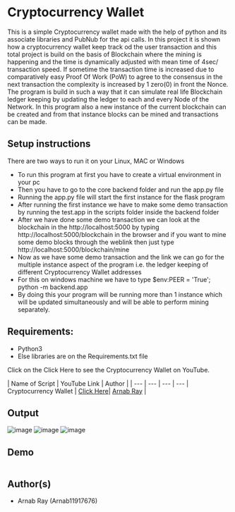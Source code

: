 # Cryptocurrency Wallet
This is a simple Cryptocurrency wallet made with the help of python and its associate libraries and PubNub for the api calls. In this project it is shown how a cryptocurrency wallet keep track od the user transaction and this total project is build on the basis of Blockchain where the mining is happening and the time is dynamically adjusted with mean time of 4sec/ transaction speed. If sometime the transaction time is increased due to comparatively easy Proof Of Work (PoW) to agree to the consensus in the next transaction the complexity is increased by 1 zero(0) in front the Nonce. The program is build in such a way that it can simulate real life Blockchain ledger keeping by updating the ledger to each and every Node of the Network. In this program also a new instance of the current blockchain can be created and from that instance blocks can be mined and transactions can be made. 

## Setup instructions
There are two ways to run it on your Linux, MAC or Windows

- To run this program at first you have to create a virtual environment in your pc
- Then you have to go to the core backend folder and run the app.py file
- Running the app.py file will start the first instance for the flask program 
- After running the first instance we have to make some demo transaction by running the test.app in the scripts folder inside the backend folder
- After we have done some demo transaction we can look at the blockchain in the http://localhost:5000 by typing http://localhost:5000/blockchain in the browser and if you want to mine some demo blocks through the weblink then just type http://localhost:5000/blockchain/mine
- Now as we have some demo transaction and the link we can go for the multiple instance aspect of the program i.e. the ledger keeping of different Cryptocurrency Wallet addresses
- For this on windows machine we have to type $env:PEER = 'True'; python -m backend.app 
- By doing  this your program will be running more than 1 instance which will be updated simultaneously and will be able to perform mining separately.
## Requirements:
- Python3
- Else libraries are on the Requirements.txt file

Click on the Click Here to see the Cryptocurrency Wallet  on YouTube.

| Name of Script | YouTube Link |  Author |
| --- | --- | --- | --- 
| Cryptocurrency Wallet | [Click Here](https://youtu.be/BU7nVBDtDpM)| [Arnab Ray](https://github.com/Arnab11917676) | 
## Output

![image](https://user-images.githubusercontent.com/59610398/113293398-55ea1d00-9313-11eb-9645-b186a88a9eda.png)
![image](https://user-images.githubusercontent.com/59610398/113293431-5f738500-9313-11eb-93f8-f759796b206d.png)
![image](https://user-images.githubusercontent.com/59610398/113293451-67332980-9313-11eb-8608-5e63fa4626a9.png)



## Demo

![]()


## Author(s)

- Arnab Ray (Arnab11917676)
